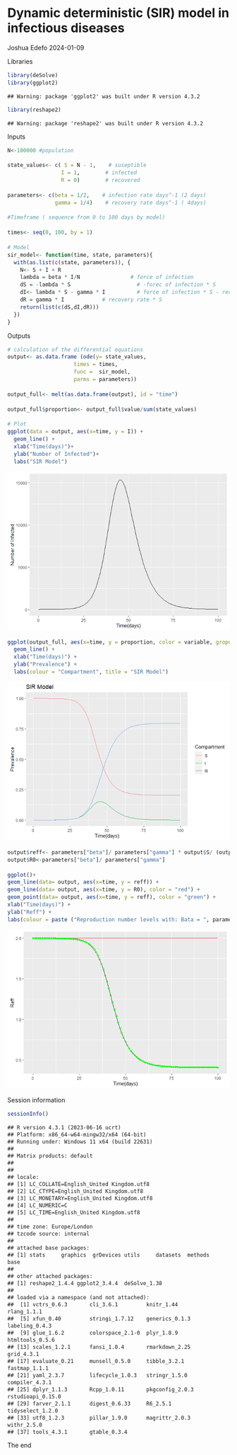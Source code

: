 Dynamic deterministic (SIR) model in infectious diseases
================
Joshua Edefo
2024-01-09

Libraries

``` r
library(deSolve)
library(ggplot2)
```

    ## Warning: package 'ggplot2' was built under R version 4.3.2

``` r
library(reshape2)
```

    ## Warning: package 'reshape2' was built under R version 4.3.2

Inputs

``` r
N<-100000 #population

state_values<- c( S = N - 1,    # suseptible
                 I = 1,        # infected
                 R = 0)        # recovered

parameters<- c(beta = 1/2,    # infection rate days^-1 (2 days)
               gamma = 1/4)    # recovery rate days^-1 ( 4days)
               
#Timeframe ( sequence from 0 to 100 days by model)

times<- seq(0, 100, by = 1)

# Model
sir_model<- function(time, state, parameters){
  with(as.list(c(state, parameters)), {
    N<- S + I + R
    lambda = beta * I/N                # force of infection
    dS = -lambda * S                     # -forec of infection * S
    dI<- lambda * S - gamma * I          # force of infection * S - recovery rate * S
    dR = gamma * I            # recovery rate * S
    return(list(c(dS,dI,dR)))
  })
}
```

Outputs

``` r
# calculation of the differential equations
output<- as.data.frame (ode(y= state_values,
                     times = times,
                     func =  sir_model,
                     parms = parameters))

output_full<- melt(as.data.frame(output), id = "time")

output_full$proportion<- output_full$value/sum(state_values)

# Plot
ggplot(data = output, aes(x=time, y = I)) +
  geom_line() +
  xlab("Time(days)")+
  ylab("Number of Infected")+
  labs("SIR Model")
```

![](Dynamic-deterministic-SIR-model-_files/figure-gfm/c-1.png)<!-- -->

``` r
ggplot(output_full, aes(x=time, y = proportion, color = variable, gropu = variable)) +
  geom_line() +
  xlab("Time(days)") +
  ylab("Prevalence") +
  labs(colour = "Compartment", title = "SIR Model")
```

![](Dynamic-deterministic-SIR-model-_files/figure-gfm/c-2.png)<!-- -->

``` r
output$reff<- parameters["beta"]/ parameters["gamma"] * output$S/ (output$S+output$I+output$R)
output$R0<-parameters["beta"]/ parameters["gamma"]

ggplot()+
geom_line(data= output, aes(x=time, y = reff)) +
geom_line(data= output, aes(x=time, y = R0), color = "red") +
geom_point(data= output, aes(x=time, y = reff), color = "green") +
xlab("Time(days)") +
ylab("Reff") +
labs(colour = paste ("Reproduction number levels with: Bata = ", parameters ["beta"], " and Gamma =", parameters["gamma"]))
```

![](Dynamic-deterministic-SIR-model-_files/figure-gfm/c-3.png)<!-- -->

Session information

``` r
sessionInfo()
```

    ## R version 4.3.1 (2023-06-16 ucrt)
    ## Platform: x86_64-w64-mingw32/x64 (64-bit)
    ## Running under: Windows 11 x64 (build 22631)
    ## 
    ## Matrix products: default
    ## 
    ## 
    ## locale:
    ## [1] LC_COLLATE=English_United Kingdom.utf8 
    ## [2] LC_CTYPE=English_United Kingdom.utf8   
    ## [3] LC_MONETARY=English_United Kingdom.utf8
    ## [4] LC_NUMERIC=C                           
    ## [5] LC_TIME=English_United Kingdom.utf8    
    ## 
    ## time zone: Europe/London
    ## tzcode source: internal
    ## 
    ## attached base packages:
    ## [1] stats     graphics  grDevices utils     datasets  methods   base     
    ## 
    ## other attached packages:
    ## [1] reshape2_1.4.4 ggplot2_3.4.4  deSolve_1.38  
    ## 
    ## loaded via a namespace (and not attached):
    ##  [1] vctrs_0.6.3       cli_3.6.1         knitr_1.44        rlang_1.1.1      
    ##  [5] xfun_0.40         stringi_1.7.12    generics_0.1.3    labeling_0.4.3   
    ##  [9] glue_1.6.2        colorspace_2.1-0  plyr_1.8.9        htmltools_0.5.6  
    ## [13] scales_1.2.1      fansi_1.0.4       rmarkdown_2.25    grid_4.3.1       
    ## [17] evaluate_0.21     munsell_0.5.0     tibble_3.2.1      fastmap_1.1.1    
    ## [21] yaml_2.3.7        lifecycle_1.0.3   stringr_1.5.0     compiler_4.3.1   
    ## [25] dplyr_1.1.3       Rcpp_1.0.11       pkgconfig_2.0.3   rstudioapi_0.15.0
    ## [29] farver_2.1.1      digest_0.6.33     R6_2.5.1          tidyselect_1.2.0 
    ## [33] utf8_1.2.3        pillar_1.9.0      magrittr_2.0.3    withr_2.5.0      
    ## [37] tools_4.3.1       gtable_0.3.4

The end
